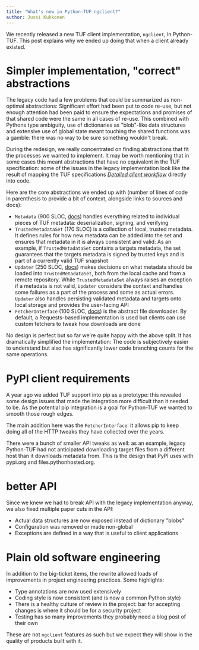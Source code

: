 ```yaml
---
title: "What's new in Python-TUF ngclient?"
author: Jussi Kukkonen
---
```


We recently released a new TUF client implementation, `ngclient`, in Python-TUF. This post explains why we ended up doing that when a client already existed.

# Simpler implementation, "correct" abstractions

The legacy code had a few problems that could be summarized as non-optimal abstractions: Significant effort had been put to code re-use, but not enough attention had been paid to ensure the expectations and promises of that shared code were the same in all cases of re-use. This combined with Pythons type ambiguity, use of dictionaries as "blob"-like data structures and extensive use of global state meant touching the shared functions was a gamble: there was no way to be sure something wouldn't break.

During the redesign, we really concentrated on finding abstractions that fit the processes we wanted to implement. It may be worth mentioning that in some cases this meant abstractions that have no equivalent in the TUF specification: some of the issues in the legacy implementation look like the result of mapping the TUF specifications [_Detailed client workflow_](https://theupdateframework.github.io/specification/latest/#detailed-client-workflow) directly into code.

Here are the core abstractions we ended up with (number of lines of code in parenthesis to provide a bit of context, alongside links to sources and docs):
* `Metadata` (900 SLOC, [docs](https://theupdateframework.readthedocs.io/en/latest/api/tuf.api.html)) handles everything related to individual pieces of TUF metadata: deserialization, signing, and verifying
* `TrustedMetadataSet` (170 SLOC) is a collection of local, trusted metadata. It defines rules for how new metadata can be added into the set and ensures that metadata in it is always consistent and valid: As an example, if `TrustedMetadataSet` contains a targets metadata, the set guarantees that the targets metadata is signed by trusted keys and is part of a currently valid TUF snapshot
* `Updater` (250 SLOC, [docs](https://theupdateframework.readthedocs.io/en/latest/api/tuf.ngclient.updater.html)) makes decisions on what metadata should be loaded into `TrustedMetadataSet`, both from the local cache and from a remote repository. While `TrustedMetadataSet` always raises an exception if a metadata is not valid, `Updater` considers the context and handles some failures as a part of the process and some as actual errors. `Updater` also handles persisting validated metadata and targets onto local storage and provides the user-facing API
* `FetcherInterface` (100 SLOC, [docs](https://theupdateframework.readthedocs.io/en/latest/api/tuf.ngclient.fetcher.html)) is the abstract file downloader. By default, a Requests-based implementation is used but clients can use custom fetchers to tweak how downloads are done

No design is perfect but so far we're quite happy with the above split. It has dramatically simplified the implementation: The code is subjectively easier to understand but also has significantly lower code branching counts for the same operations.

# PyPI client requirements

A year ago we added TUF support into pip as a prototype: this revealed some design issues that made the integration more difficult than it needed to be. As the potential pip integration is a goal for Python-TUF we wanted to smooth those rough edges.

The main addition here was the `FetcherInterface`: it allows pip to keep doing all of the HTTP tweaks they have collected over the years.

There were a bunch of smaller API tweaks as well: as an example, legacy Python-TUF had not anticipated downloading target files from a different host than it downloads metadata from. This is the design that PyPI uses with pypi.org and files.pythonhosted.org.

# better API

Since we knew we had to break API with the legacy implementation anyway, we also fixed multiple paper cuts in the API:
 * Actual data structures are now exposed instead of dictionary "blobs"
 * Configuration was removed or made non-global
 * Exceptions are defined in a way that is useful to client applications
 
# Plain old software engineering

In addition to the big-ticket items, the rewrite allowed loads of improvements in project engineering practices. Some highlights:
* Type annotations are now used extensively
* Coding style is now consistent (and is now a common Python style)
* There is a healthy culture of review in the project: bar for accepting changes is where it should be for a security project
* Testing has so many improvements they probably need a blog post of their own

These are not `ngclient` features as such but we expect they will show in the quality of products built with it.

